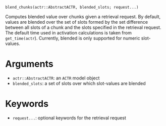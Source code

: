 ```
blend_chunks(actr::AbstractACTR, blended_slots; request...)
```

Computes blended value over chunks given a retrieval request. By default,  values are blended over the set of slots formed by the set difference between all  slots of a chunk and the slots specified in the retrieval request. The default time used  in activation calculations is taken from `get_time(actr`). Currently, blended  is only supported for numeric slot-values. 

# Arguments

  * `actr::AbstractACTR`: an `ACTR` model object
  * `blended_slots`: a set of slots over which slot-values are blended

# Keywords

  * `request...`: optional keywords for the retrieval request
